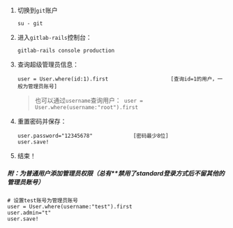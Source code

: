1. 切换到`git`账户

   ```
   su - git
   ```

2. 进入`gitlab-rails`控制台：

   ```
   gitlab-rails console production
   ```

3. 查询超级管理员信息：

   ```
   user = User.where(id:1).first					[查询id=1的用户，一般为管理员账号]
   ```

   > 也可以通过`username`查询用户：` user = User.where(username:"root").first`

4. 重置密码并保存：

   ```
   user.password="12345678"				[密码最少8位]
   user.save!
   ```

5. 结束！



##### 附：为普通用户添加管理员权限（总有**禁用了standard登录方式后不留其他的管理员账号）

```
# 设置test账号为管理员账号
user = User.where(username:"test").first
user.admin="t"
user.save!
```

